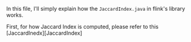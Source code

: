 In this file, I'll simply explain how the `JaccardIndex.java` in flink's library works.

First, for how Jaccard Index is computed, please refer to this [JaccardInedx][JaccardIndex]
